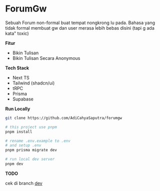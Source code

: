 # ForumGw

Sebuah Forum non-formal buat tempat nongkrong lu pada.
Bahasa yang tidak formal membuat gw dan user merasa lebih bebas disini (tapi g ada kata" toxic)

**Fitur**

- Bikin Tulisan
- Bikin Tulisan Secara Anonymous

**Tech Stack**

- Next TS
- Tailwind (shadcn/ui)
- tRPC
- Prisma
- Supabase

**Run Locally**

```bash
git clone https://github.com/AdiCahyaSaputra/forumgw

# this project use pnpm
pnpm install

# rename .env.example to .env
# and setup .env
pnpm prisma migrate dev

# run local dev server
pnpm dev
```

**TODO**

cek di branch [dev](https://github.com/AdiCahyaSaputra/forumgw/tree/dev)
